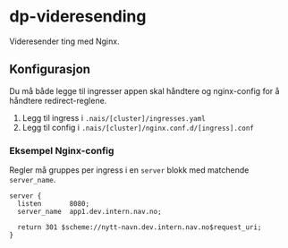 # dp-videresending

Videresender ting med Nginx.

## Konfigurasjon

Du må både legge til ingresser appen skal håndtere og nginx-config for å håndtere redirect-reglene.

1. Legg til ingress i `.nais/[cluster]/ingresses.yaml`
2. Legg til config i `.nais/[cluster]/nginx.conf.d/[ingress].conf`

### Eksempel Nginx-config

Regler må gruppes per ingress i en `server` blokk med matchende `server_name`.

```nginx configuration
server {
  listen       8080;
  server_name  app1.dev.intern.nav.no;

  return 301 $scheme://nytt-navn.dev.intern.nav.no$request_uri;
}
```